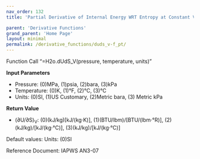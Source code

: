 ```yaml
---
nav_order: 132
title: 'Partial Derivative of Internal Energy WRT Entropy at Constant Volume f(P, T)'

parent: 'Derivative Functions'
grand_parent: 'Home Page'
layout: minimal
permalink: /derivative_functions/duds_v-f_pt/
---
```


Function Call “=H2o.dUdS\_V(pressure, temperature, units)”

**Input Parameters**

- Pressure: (0)MPa, (1)psia, (2)bara, (3)kPa
- Temperature: (0)K, (1)°F, (2)°C, (3)°C
- Units: (0)SI, (1)US Customary, (2)Metric bara, (3) Metric kPa

**Return Value**

- (∂U/∂S)<sub>V</sub>: (0)(kJ/kg)\[kJ/(kg·K)\], (1)(BTU/lbm)/\[BTU/(lbm·°R)\], (2)(kJ/kg)/\[kJ/(kg·°C)\], (3)(kJ/kg)/\[kJ/(kg·°C)\]

Default values: Units: (0)SI

Reference Document: IAPWS AN3-07